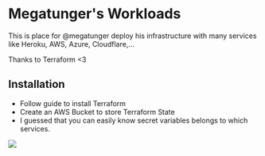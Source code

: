 # Megatunger's Workloads

This is place for @megatunger deploy his infrastructure with many services like Heroku, AWS, Azure, Cloudflare,...

Thanks to Terraform <3

## Installation

- Follow guide to install Terraform
- Create an AWS Bucket to store Terraform State
- I guessed that you can easily know secret variables belongs to which services.

![](https://media.giphy.com/media/SRx5tBBrTQOBi/giphy.gif)
